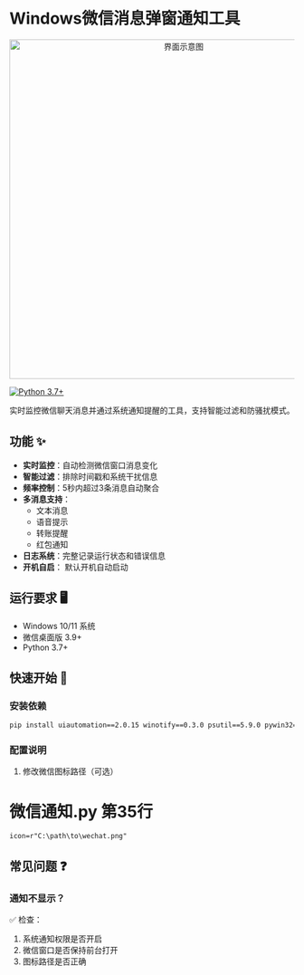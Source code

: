 # Windows微信消息弹窗通知工具

<div align="center">
  <img src="https://github.com/user-attachments/assets/b328aeb1-ceb4-4366-ade6-0acff4ddd4fe" width="600" alt="界面示意图">
</div>

[![Python 3.7+](https://img.shields.io/badge/python-3.7+-blue.svg)](https://www.python.org/downloads/)

实时监控微信聊天消息并通过系统通知提醒的工具，支持智能过滤和防骚扰模式。

## 功能 ✨

- **实时监控**：自动检测微信窗口消息变化
- **智能过滤**：排除时间戳和系统干扰信息
- **频率控制**：5秒内超过3条消息自动聚合
- **多消息支持**：
  - 文本消息
  - 语音提示
  - 转账提醒
  - 红包通知
- **日志系统**：完整记录运行状态和错误信息
- **开机自启**： 默认开机自动启动

## 运行要求 🖥️

- Windows 10/11 系统
- 微信桌面版 3.9+
- Python 3.7+

## 快速开始 🚀

### 安装依赖
```bash
pip install uiautomation==2.0.15 winotify==0.3.0 psutil==5.9.0 pywin32==306
```
### 配置说明
1. 修改微信图标路径（可选）

# 微信通知.py 第35行
```
icon=r"C:\path\to\wechat.png"
```
## 常见问题 ❓
### 通知不显示？
✅ 检查：

1. 系统通知权限是否开启
2. 微信窗口是否保持前台打开
3. 图标路径是否正确
